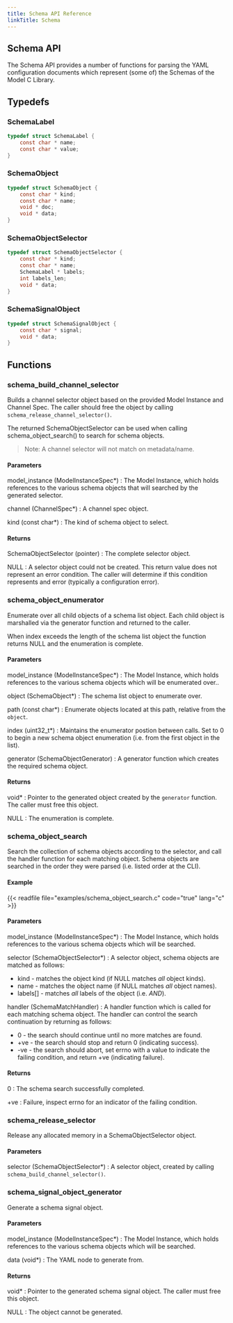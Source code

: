 ```yaml
---
title: Schema API Reference
linkTitle: Schema
---
```

## Schema API


The Schema API provides a number of functions for parsing the YAML configuration
documents which represent (some of) the Schemas of the Model C Library.



## Typedefs

### SchemaLabel

```c
typedef struct SchemaLabel {
    const char * name;
    const char * value;
}
```

### SchemaObject

```c
typedef struct SchemaObject {
    const char * kind;
    const char * name;
    void * doc;
    void * data;
}
```

### SchemaObjectSelector

```c
typedef struct SchemaObjectSelector {
    const char * kind;
    const char * name;
    SchemaLabel * labels;
    int labels_len;
    void * data;
}
```

### SchemaSignalObject

```c
typedef struct SchemaSignalObject {
    const char * signal;
    void * data;
}
```

## Functions

### schema_build_channel_selector

Builds a channel selector object based on the provided Model Instance and
Channel Spec. The caller should free the object by calling
`schema_release_channel_selector()`.

The returned SchemaObjectSelector can be used when calling
schema_object_search() to search for schema objects.

> Note: A channel selector will not match on metadata/name.

#### Parameters

model_instance (ModelInstanceSpec*)
: The Model Instance, which holds references to the various schema objects
  that will searched by the generated selector.

channel (ChannelSpec*)
: A channel spec object.

kind (const char*)
: The kind of schema object to select.

#### Returns

SchemaObjectSelector (pointer)
: The complete selector object.

NULL
: A selector object could not be created. This return value does not represent
  an error condition. The caller will determine if this condition represents
  and error (typically a configuration error).
 


### schema_object_enumerator

Enumerate over all child objects of a schema list object. Each child object
is marshalled via the generator function and returned to the caller.

When index exceeds the length of the schema list object the function
returns NULL and the enumeration is complete.

#### Parameters

model_instance (ModelInstanceSpec*)
: The Model Instance, which holds references to the various schema objects
  which will be enumerated over..

object (SchemaObject*)
: The schema list object to enumerate over.

path (const char*)
: Enumerate objects located at this path, relative from the `object`.

index (uint32_t*)
: Maintains the enumerator postion between calls. Set to 0 to begin a new
  schema object enumeration (i.e. from the first object in the list).

generator (SchemaObjectGenerator)
: A generator function which creates the required schema object.

#### Returns

void*
: Pointer to the generated object created by the `generator` function. The
  caller must free this object.

NULL
: The enumeration is complete.
 


### schema_object_search

Search the collection of schema objects according to the selector, and
call the handler function for each matching object. Schema objects are
searched in the order they were parsed (i.e. listed order at the CLI).

#### Example


{{< readfile file="examples/schema_object_search.c" code="true" lang="c" >}}

#### Parameters

model_instance (ModelInstanceSpec*)
: The Model Instance, which holds references to the various schema objects
  which will be searched.

selector (SchemaObjectSelector*)
: A selector object, schema objects are matched as follows:
   * kind - matches the object kind (if NULL matches _all_ object kinds).
   * name - matches the object name (if NULL matches _all_ object names).
   * labels[] - matches _all_ labels of the object (i.e. _AND_).

handler (SchemaMatchHandler)
: A handler function which is called for each matching schema object. The
  handler can control the search continuation by returning as follows:
   * 0 - the search should continue until no more matches are found.
   * +ve -  the search should stop and return 0 (indicating success).
   * -ve - the search should abort, set errno with a value to indicate
     the failing condition, and return +ve (indicating failure).

#### Returns

0
: The schema search successfully completed.

+ve
: Failure, inspect errno for an indicator of the failing condition.



### schema_release_selector

Release any allocated memory in a SchemaObjectSelector object.

#### Parameters

selector (SchemaObjectSelector*)
: A selector object, created by calling `schema_build_channel_selector()`.



### schema_signal_object_generator

Generate a schema signal object.

#### Parameters

model_instance (ModelInstanceSpec*)
: The Model Instance, which holds references to the various schema objects
  which will be searched.

data (void*)
: The YAML node to generate from.

#### Returns

void*
: Pointer to the generated schema signal object. The caller must free
  this object.

NULL
: The object cannot be generated.
 


